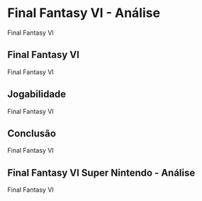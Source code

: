 ---
---

# Final Fantasy VI - Análise

Final Fantasy VI

## Final Fantasy VI

Final Fantasy VI

## Jogabilidade

Final Fantasy VI

## Conclusão

Final Fantasy VI

## Final Fantasy VI Super Nintendo - Análise

Final Fantasy VI
